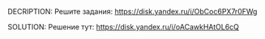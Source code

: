 DECRIPTION:
Решите задания: https://disk.yandex.ru/i/ObCoc6PX7r0FWg

SOLUTION:
Решение тут: https://disk.yandex.ru/i/oACawkHAtOL6cQ